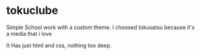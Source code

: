 # tokuclube

Simple School work with a custom theme. I choosed tokusatsu because it's a media that i love

It Has just html and css, nothing too deep.
